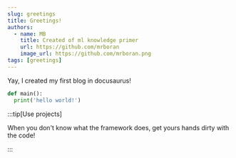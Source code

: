 ```yaml
---
slug: greetings
title: Greetings!
authors:
  - name: MB
    title: Created of ml knowledge primer
    url: https://github.com/mrboran
    image_url: https://github.com/mrboran.png
tags: [greetings]
---
```

Yay, I created my first blog in docusaurus!

```python title="src/main.py"
def main():
  print('hello world!')
```

:::tip[Use projects]

When you don't know what the framework does, get yours hands dirty with the code!

:::
